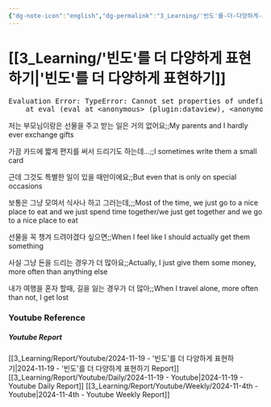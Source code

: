 ```yaml
---
{"dg-note-icon":"english","dg-permalink":"3_Learning/'빈도'를-더-다양하게-표현하기","created-date":"2024-11-19 10:40:43 pm","date":"2024-11-19","type":"youtube","tags":["youtube","english","flashcards"],"aliases":null,"youtuber":"빨모쌤","channelName":"라이브 아카데미","link":"https://www.youtube.com/watch?v=CjnZtvGuuxg","img":"https://img.youtube.com/vi/CjnZtvGuuxg/0.jpg","dg-publish":true,"permalink":"/3_Learning/'빈도'를-더-다양하게-표현하기/","dgPassFrontmatter":true,"noteIcon":"english"}
---
```


# [[3_Learning/'빈도'를 더 다양하게 표현하기\|'빈도'를 더 다양하게 표현하기]]


<pre class="dataview dataview-error">Evaluation Error: TypeError: Cannot set properties of undefined (setting 'innerHTML')
    at eval (eval at &lt;anonymous&gt; (plugin:dataview), &lt;anonymous&gt;:9:21)</pre>

저는 부모님이랑은 선물을 주고 받는 일은 거의 없어요;;My parents and I hardly ever exchange gifts
<!--SR:!2024-12-22,7,250-->
가끔 카드에 짧게 편지를 써서 드리기도 하는데...;;I sometimes write them a small card
<!--SR:!2024-12-27,13,250-->
근데 그것도 특별한 일이 있을 때만이에요;;But even that is only on special occasions
<!--SR:!2024-12-16,6,250-->
보통은 그냥 모여서 식사나 하고 그러는데,;;Most of the time, we just go to a nice place to eat and we just spend time together/we just get together and we go to a nice place to eat
<!--SR:!2024-12-17,3,230-->
선물을 꼭 챙겨 드려야겠다 싶으면;;When I feel like I should actually get them something
<!--SR:!2025-01-01,17,250-->
사실 그냥 돈을 드리는 경우가 더 많아요;;Actually, I just give them some money, more often than anything else
<!--SR:!2024-12-17,2,230-->

내가 여행을 혼자 할때, 길을 잃는 경우가 더 많아;;When I travel alone, more often than not, I get lost
<!--SR:!2024-12-29,15,290-->












### Youtube Reference
##### Youtube Report
[[3_Learning/Report/Youtube/2024-11-19 - '빈도'를 더 다양하게 표현하기\|2024-11-19 - '빈도'를 더 다양하게 표현하기 Report]]
[[3_Learning/Report/Youtube/Daily/2024-11-19 - Youtube\|2024-11-19 - Youtube Daily Report]]
[[3_Learning/Report/Youtube/Weekly/2024-11-4th - Youtube\|2024-11-4th - Youtube Weekly Report]]

